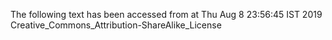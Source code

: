 The following text has been accessed from at Thu Aug 8 23:56:45 IST 2019
Creative_Commons_Attribution-ShareAlike_License
